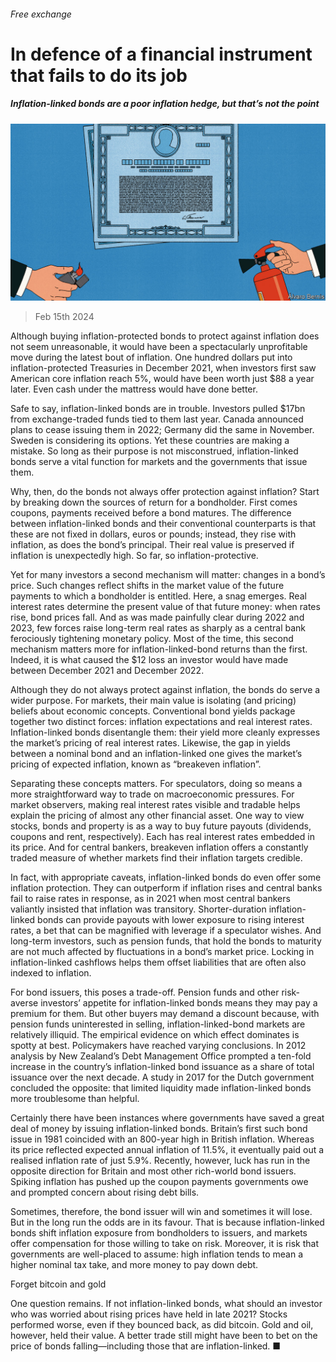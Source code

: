 ###### Free exchange

# In defence of a financial instrument that fails to do its job 

##### Inflation-linked bonds are a poor inflation hedge, but that’s not the point 

![image](images/20240217_FND000.jpg) 

> Feb 15th 2024 

Although buying inflation-protected bonds to protect against inflation does not seem unreasonable, it would have been a spectacularly unprofitable move during the latest bout of inflation. One hundred dollars put into inflation-protected Treasuries in December 2021, when investors first saw American core inflation reach 5%, would have been worth just $88 a year later. Even cash under the mattress would have done better.

Safe to say, inflation-linked bonds are in trouble. Investors pulled $17bn from exchange-traded funds tied to them last year. Canada announced plans to cease issuing them in 2022; Germany did the same in November. Sweden is considering its options. Yet these countries are making a mistake. So long as their purpose is not misconstrued, inflation-linked bonds serve a vital function for markets and the governments that issue them.

Why, then, do the bonds not always offer protection against inflation? Start by breaking down the sources of return for a bondholder. First comes coupons, payments received before a bond matures. The difference between inflation-linked bonds and their conventional counterparts is that these are not fixed in dollars, euros or pounds; instead, they rise with inflation, as does the bond’s principal. Their real value is preserved if inflation is unexpectedly high. So far, so inflation-protective.

Yet for many investors a second mechanism will matter: changes in a bond’s price. Such changes reflect shifts in the market value of the future payments to which a bondholder is entitled. Here, a snag emerges. Real interest rates determine the present value of that future money: when rates rise, bond prices fall. And as was made painfully clear during 2022 and 2023, few forces raise long-term real rates as sharply as a central bank ferociously tightening monetary policy. Most of the time, this second mechanism matters more for inflation-linked-bond returns than the first. Indeed, it is what caused the $12 loss an investor would have made between December 2021 and December 2022.

Although they do not always protect against inflation, the bonds do serve a wider purpose. For markets, their main value is isolating (and pricing) beliefs about economic concepts. Conventional bond yields package together two distinct forces: inflation expectations and real interest rates. Inflation-linked bonds disentangle them: their yield more cleanly expresses the market’s pricing of real interest rates. Likewise, the gap in yields between a nominal bond and an inflation-linked one gives the market’s pricing of expected inflation, known as “breakeven inflation”.

Separating these concepts matters. For speculators, doing so means a more straightforward way to trade on macroeconomic pressures. For market observers, making real interest rates visible and tradable helps explain the pricing of almost any other financial asset. One way to view stocks, bonds and property is as a way to buy future payouts (dividends, coupons and rent, respectively). Each has real interest rates embedded in its price. And for central bankers, breakeven inflation offers a constantly traded measure of whether markets find their inflation targets credible.

In fact, with appropriate caveats, inflation-linked bonds do even offer some inflation protection. They can outperform if inflation rises and central banks fail to raise rates in response, as in 2021 when most central bankers valiantly insisted that inflation was transitory. Shorter-duration inflation-linked bonds can provide payouts with lower exposure to rising interest rates, a bet that can be magnified with leverage if a speculator wishes. And long-term investors, such as pension funds, that hold the bonds to maturity are not much affected by fluctuations in a bond’s market price. Locking in inflation-linked cashflows helps them offset liabilities that are often also indexed to inflation.

For bond issuers, this poses a trade-off. Pension funds and other risk-averse investors’ appetite for inflation-linked bonds means they may pay a premium for them. But other buyers may demand a discount because, with pension funds uninterested in selling, inflation-linked-bond markets are relatively illiquid. The empirical evidence on which effect dominates is spotty at best. Policymakers have reached varying conclusions. In 2012 analysis by New Zealand’s Debt Management Office prompted a ten-fold increase in the country’s inflation-linked bond issuance as a share of total issuance over the next decade. A study in 2017 for the Dutch government concluded the opposite: that limited liquidity made inflation-linked bonds more troublesome than helpful. 

Certainly there have been instances where governments have saved a great deal of money by issuing inflation-linked bonds. Britain’s first such bond issue in 1981 coincided with an 800-year high in British inflation. Whereas its price reflected expected annual inflation of 11.5%, it eventually paid out a realised inflation rate of just 5.9%. Recently, however, luck has run in the opposite direction for Britain and most other rich-world bond issuers. Spiking inflation has pushed up the coupon payments governments owe and prompted concern about rising debt bills. 

Sometimes, therefore, the bond issuer will win and sometimes it will lose. But in the long run the odds are in its favour. That is because inflation-linked bonds shift inflation exposure from bondholders to issuers, and markets offer compensation for those willing to take on risk. Moreover, it is risk that governments are well-placed to assume: high inflation tends to mean a higher nominal tax take, and more money to pay down debt.

Forget bitcoin and gold

One question remains. If not inflation-linked bonds, what should an investor who was worried about rising prices have held in late 2021? Stocks performed worse, even if they bounced back, as did bitcoin. Gold and oil, however, held their value. A better trade still might have been to bet on the price of bonds falling—including those that are inflation-linked. ■






